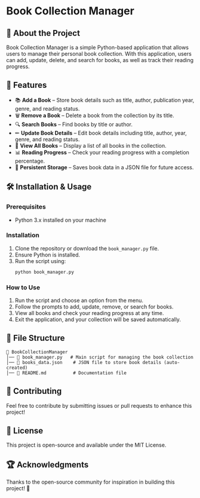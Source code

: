 # Book Collection Manager

## 📖 About the Project
Book Collection Manager is a simple Python-based application that allows users to manage their personal book collection. With this application, users can add, update, delete, and search for books, as well as track their reading progress.

## 🚀 Features
- 📚 **Add a Book** – Store book details such as title, author, publication year, genre, and reading status.
- 🗑 **Remove a Book** – Delete a book from the collection by its title.
- 🔍 **Search Books** – Find books by title or author.
- ✏ **Update Book Details** – Edit book details including title, author, year, genre, and reading status.
- 📜 **View All Books** – Display a list of all books in the collection.
- 📊 **Reading Progress** – Check your reading progress with a completion percentage.
- 💾 **Persistent Storage** – Saves book data in a JSON file for future access.

## 🛠 Installation & Usage
### Prerequisites
- Python 3.x installed on your machine

### Installation
1. Clone the repository or download the `book_manager.py` file.
2. Ensure Python is installed.
3. Run the script using:
   ```sh
   python book_manager.py
   ```

### How to Use
1. Run the script and choose an option from the menu.
2. Follow the prompts to add, update, remove, or search for books.
3. View all books and check your reading progress at any time.
4. Exit the application, and your collection will be saved automatically.

## 📂 File Structure
```
📁 BookCollectionManager
│── 📄 book_manager.py   # Main script for managing the book collection
│── 📄 books_data.json    # JSON file to store book details (auto-created)
│── 📄 README.md          # Documentation file
```

## 🤝 Contributing
Feel free to contribute by submitting issues or pull requests to enhance this project!

## 📜 License
This project is open-source and available under the MIT License.

## 🏆 Acknowledgments
Thanks to the open-source community for inspiration in building this project! 🎉